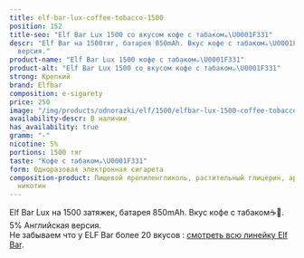 ```yaml
---
title: elf-bar-lux-coffee-tobacco-1500
position: 152
title-seo: "Elf Bar Lux 1500 со вкусом кофе с табаком☕️\U0001F331"
descr: "Elf Bar на 1500тяг, батарея 850mAh. Вкус кофе с табаком☕️\U0001F331. 5% Английская
  версия."
product-name: "Elf Bar Lux 1500 кофе с табаком☕️\U0001F331"
product-alt: "Elf Bar Lux 1500 со вкусом кофе с табаком☕️\U0001F331"
strong: Крепкий
brand: Elfbar
composition: e-sigarety
price: 250
image: "/img/products/odnorazki/elf/1500/elfbar-lux-1500-coffee-tobacco.jpg"
availability-descr: В наличии
has_availability: true
gramm: "-"
nicotine: 5%
portions: 1500 тяг
taste: "Кофе с табаком☕️\U0001F331"
form: Одноразовая электронная сигарета
composition-product: Пищевой пропиленгликоль, растительный глицерин, ароматизатор,
  никотин
---
```


Elf Bar Lux на 1500 затяжек, батарея 850mAh. Вкус кофе с табаком☕️🌱. 5% Английская версия.<br>
Не забываем что у ELF Bar более 20 вкусов : [смотреть всю линейку Elf Bar](/elfbar).